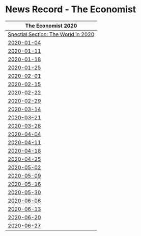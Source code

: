 # News Record - The Economist

| The Economist 2020 |
| ---------- |
|[Spectial Section: The World in 2020](TheWorldin2020)|
| [2020-01-04](2020-01-04) |
| [2020-01-11](2020-01-11) |
| [2020-01-18](2020-01-18) |
| [2020-01-25](2020-01-25) |
| [2020-02-01](2020-02-01) |
| [2020-02-15](2020-02-15) |
| [2020-02-22](2020-02-22) |
| [2020-02-29](2020-02-29) |
| [2020-03-14](2020-03-14) |
| [2020-03-21](2020-03-21) |
| [2020-03-28](2020-03-28) |
| [2020-04-04](2020-04-04) |
| [2020-04-11](2020-04-11) |
| [2020-04-18](2020-04-18) |
| [2020-04-25](2020-04-25) |
| [2020-05-02](2020-05-02) |
| [2020-05-09](2020-05-09) |
| [2020-05-16](2020-05-16) |
| [2020-05-30](2020-05-30) |
| [2020-06-06](2020-06-06) |
| [2020-06-13](2020-06-13) |
| [2020-06-20](2020-06-20) |
| [2020-06-27](2020-06-27) |